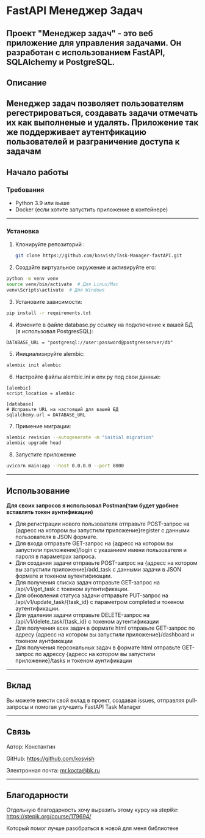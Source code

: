 # FastAPI Менеджер Задач

Проект "Менеджер задач" - это веб приложение для управления задачами. 
Он разработан с использованием FastAPI, SQLAlchemy и PostgreSQL.
---
## Описание

Менеджер задач позволяет пользователям регестрироваться, создавать задачи отмечать их как выполненые и удалять.
Приложение так же поддерживает аутентфикацию пользователей и разграничение доступа к задачам
---
## Начало работы

### Требования

- Python 3.9 или выше
- Docker (если хотите запустить приложение в контейнере)
---
### Установка
1. Клонируйте репозиторий :
    ```bash
   git clone https://github.com/kosvish/Task-Manager-fastAPI.git
   ```
2. Создайте виртуальное окружение и активируйте его:

```bash
python -m venv venv
source venv/bin/activate  # Для Linux/Mac
venv\Scripts\activate  # Для Windows
```
3. Установите зависимости:
```bash
pip install -r requirements.txt
```
4. Измените в файле database.py ссылку на подключение к вашей БД (я использовал PostgresSQL):
```commandline
DATABASE_URL = "postgresql://user:password@postgresserver/db"
```
5. Инициализируйте alembic:
```bash
alembic init alembic
```
6. Настройте файлы alembic.ini и env.py под свои данные:
```commandline
[alembic]
script_location = alembic

[database]
# Исправьте URL на настоящий для вашей БД 
sqlalchemy.url = DATABASE_URL
```
7. Примение миграции:
```bash
alembic revision --autogenerate -m "initial migration"
alembic upgrade head
```
8. Запустите приложение
```bash
uvicorn main:app --host 0.0.0.0 --port 8000
```
---
## Использование
**Для своих запросов я использовал Postman(там будет удобнее вставлять токен аунтификации)**
- Для регистрации нового пользователя отправьте POST-запрос на {адресс на котором вы запустили приложение}register с данными пользователя в JSON формате.
- Для входа отправьте GET-запрос на {адресс на котором вы запустили приложение}/login с указанием имени пользователя и пароля в параметрах запроса.
- Для создания задачи отправьте POST-запрос на {адресс на котором вы запустили приложение}/add_task с данными задачи в JSON формате и токеном аутентификации.
- Для получения списка задач отправьте GET-запрос на /api/v1/get_task с токеном аутентификации.
- Для обновления статуса задачи отправьте PUT-запрос на /api/v1/update_task/{task_id} с параметром completed и токеном аутентификации.
- Для удаления задачи отправьте DELETE-запрос на /api/v1/delete_task/{task_id} с токеном аутентификации
- Для получения всех задач в формате html отправьте GET-запрос по адресу {адресс на котором вы запустили приложение}/dashboard и токеном аунтфикации
- Для получения персональных задач в формате html отправьте GET-запрос по адрессу {адресс на котором вы запустили приложение}/tasks  и токеном аунтификации
---
## Вклад
Вы можете внести свой вклад в проект, создавая issues, отправляя pull-запросы и помогая улучшить FastAPI Task Manager

---

## Связь
Автор: Константин

GitHub: https://github.com/kosvish

Электронная почта: mr.kocta@bk.ru

---
## Благодарности

Отдельную благодарность хочу выразить этому курсу на *stepike*: https://stepik.org/course/179694/

Который помог лучше разобраться в новой для меня библиотеке
